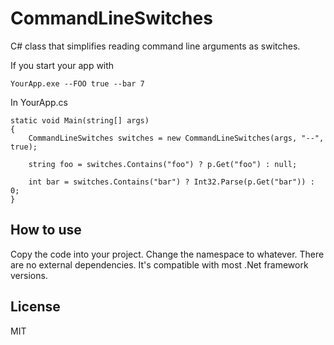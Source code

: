 # CommandLineSwitches

C# class that simplifies reading command line arguments as switches.

If you start your app with

    YourApp.exe --FOO true --bar 7

In YourApp.cs

    static void Main(string[] args)
    {
        CommandLineSwitches switches = new CommandLineSwitches(args, "--", true);

        string foo = switches.Contains("foo") ? p.Get("foo") : null;

        int bar = switches.Contains("bar") ? Int32.Parse(p.Get("bar")) : 0;
    }

## How to use

Copy the code into your project. Change the namespace to whatever. There are no external dependencies. It's compatible with most .Net framework versions. 

## License

MIT